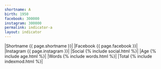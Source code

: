 ```yaml
---
shortname: A
birth: 1950
facebook: 300000
instagram: 300000
permalink: indicator-a
layout: indicator
---
```


|Shortname {{ page.shortname }}|
|Facebook {{ page.facebook }}|
|Instagram {{ page.instagram }}|
|Social {% include social.html %}|
|Age {% include age.html %}|
|Words {% include words.html %}|
|Total {% include indexmod.html %}|
